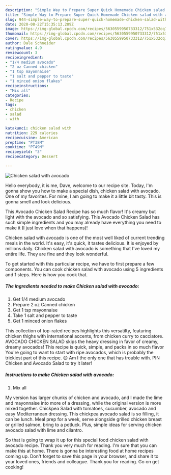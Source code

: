 ```yaml
---
description: "Simple Way to Prepare Super Quick Homemade Chicken salad with avocado"
title: "Simple Way to Prepare Super Quick Homemade Chicken salad with avocado"
slug: 944-simple-way-to-prepare-super-quick-homemade-chicken-salad-with-avocado
date: 2020-08-22T15:35:13.209Z
image: https://img-global.cpcdn.com/recipes/5630559950733312/751x532cq70/chicken-salad-with-avocado-recipe-main-photo.jpg
thumbnail: https://img-global.cpcdn.com/recipes/5630559950733312/751x532cq70/chicken-salad-with-avocado-recipe-main-photo.jpg
cover: https://img-global.cpcdn.com/recipes/5630559950733312/751x532cq70/chicken-salad-with-avocado-recipe-main-photo.jpg
author: Dale Schneider
ratingvalue: 4.9
reviewcount: 3
recipeingredient:
- "1/4 medium avocado"
- "2 oz Canned chicken"
- "1 tsp mayonnaise"
- "1 salt and pepper to taste"
- "1 minced onion flakes"
recipeinstructions:
- "Mix all"
categories:
- Recipe
tags:
- chicken
- salad
- with

katakunci: chicken salad with 
nutrition: 229 calories
recipecuisine: American
preptime: "PT38M"
cooktime: "PT49M"
recipeyield: "3"
recipecategory: Dessert

---
```



![Chicken salad with avocado](https://img-global.cpcdn.com/recipes/5630559950733312/751x532cq70/chicken-salad-with-avocado-recipe-main-photo.jpg)

Hello everybody, it is me, Dave, welcome to our recipe site. Today, I'm gonna show you how to make a special dish, chicken salad with avocado. One of my favorites. For mine, I am going to make it a little bit tasty. This is gonna smell and look delicious.

This Avocado Chicken Salad Recipe has so much flavor! It&#39;s creamy but light with the avocado and so satisfying. This Avocado Chicken Salad has such simple ingredients and you may already have everything you need to make it (I just love when that happens)!

Chicken salad with avocado is one of the most well liked of current trending meals in the world. It's easy, it's quick, it tastes delicious. It is enjoyed by millions daily. Chicken salad with avocado is something that I've loved my entire life. They are fine and they look wonderful.


To get started with this particular recipe, we have to first prepare a few components. You can cook chicken salad with avocado using 5 ingredients and 1 steps. Here is how you cook that.

<!--inarticleads1-->

##### The ingredients needed to make Chicken salad with avocado:

1. Get 1/4 medium avocado
1. Prepare 2 oz Canned chicken
1. Get 1 tsp mayonnaise
1. Take 1 salt and pepper to taste
1. Get 1 minced onion flakes


This collection of top-rated recipes highlights this versatilty, featuring chicken thighs with international accents, from chicken curry to cacciatore. AVOCADO CHICKEN SALAD skips the heavy dressing in favor of creamy, dreamy avocados! This recipe is quick, simple, and packs in so much flavor You&#39;re going to want to start with ripe avocados, which is probably the trickiest part of this recipe. 😉 Am I the only one that has trouble with. PIN Chicken and Avocado Salad to try it later! 

<!--inarticleads2-->

##### Instructions to make Chicken salad with avocado:

1. Mix all


My version has larger chunks of chicken and avocado, and I made the lime and mayonnaise into more of a dressing, while the original version is more mixed together. Chickpea Salad with tomatoes, cucumber, avocado and easy Mediterranean dressing. This chickpea avocado salad is so filling, it can be lunch. Meal prep for a week, serve alongside grilled chicken breast or grilled salmon, bring to a potluck. Plus, simple ideas for serving chicken avocado salad with lime and cilantro. 

So that is going to wrap it up for this special food chicken salad with avocado recipe. Thank you very much for reading. I'm sure that you can make this at home. There is gonna be interesting food at home recipes coming up. Don't forget to save this page in your browser, and share it to your loved ones, friends and colleague. Thank you for reading. Go on get cooking!
